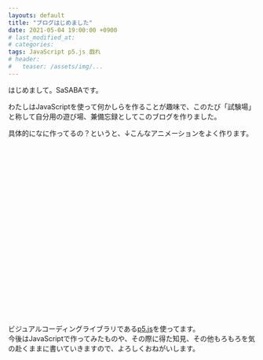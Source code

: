 ```yaml
---
layouts: default
title: "ブログはじめました"
date: 2021-05-04 19:00:00 +0900
# last_modified_at: 
# categories: 
tags: JavaScript p5.js 戯れ
# header:
#   teaser: /assets/img/...
---
```


はじめまして。SaSABAです。

わたしはJavaScriptを使って何かしらを作ることが趣味で、このたび「試験場」と称して自分用の遊び場、兼備忘録としてこのブログを作りました。

具体的になに作ってるの？というと、↓こんなアニメーションをよく作ります。  



<script src="https://cdn.jsdelivr.net/npm/p5@1.3.1/lib/p5.js" defer ></script>
<script src="/assets/sketches/210504/sketch.js" defer ></script>
<div id="sketch" style="width: 300px; height: 350px;"></div>


ビジュアルコーディングライブラリである[p5\.js](https://p5js.org/)を使ってます。  
今後はJavaScriptで作ってみたものや、その際に得た知見、その他もろもろを気の赴くままに書いていきますので、よろしくおねがいします。
